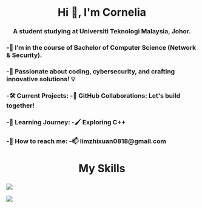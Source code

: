 
<h1 align="center">Hi 👋, I'm Cornelia</h1>
<h3 align="center">A student studying at Universiti Teknologi Malaysia, Johor.</h3>


<h3 align="left">-🌱 I’m in the course of Bachelor of Computer Science (Network & Security).
<h3 align="left">-🚀 Passionate about coding, cybersecurity, and crafting innovative solutions! 💡
<h3 align="left">-🛠️ Current Projects: -👯 GitHub Collaborations: Let's build together!
<h3 align="left">-🌱 Learning Journey: -🖌️ Exploring C++
<h3 align="left">-💬 How to reach me: -📫  limzhixuan0818@gmail.com</h3>
<p align="left">
</p>

<h1 align="center">My Skills</h1>
<h3 align="left"><img src="https://github.com/CorneliaLim/CorneliaLIm/assets/147963361/67c0de40-2550-4b2a-af3d-721687b8a4fa"/>
<p align="left"><img src="https://github.com/CorneliaLim/CorneliaLIm/assets/147963361/667870f6-686a-4747-9418-fc6f2cb58613"/>

</p>



